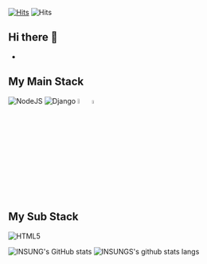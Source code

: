 [![Hits](https://hits.seeyoufarm.com/api/count/incr/badge.svg?url=https%3A%2F%2Fgithub.com%2Fgjbae1212%2Fparkincastle&count_bg=%2379C83D&title_bg=%23555555&icon=&icon_color=%23E7E7E7&title=hits&edge_flat=false)](https://hits.seeyoufarm.com)
![Hits](https://img.shields.io/github/followers/parkincastle?style=Follow)


## Hi there 👋
-
## My Main Stack
<p align = "Left">
  <img alt="NodeJS" src="https://img.shields.io/badge/node.js%20-%2343853D.svg?&style=for-the-badge&logo=node.js&logoColor=white"/>
  <img alt="Django" src="https://img.shields.io/badge/django%20-%23092E20.svg?&style=for-the-badge&logo=django&logoColor=white"/>
  <img src="https://user-images.githubusercontent.com/68880233/110731146-1c1e7d00-8265-11eb-8562-684d5efc2138.png" width="5%" heigth="5%">
  <img src="https://user-images.githubusercontent.com/68880233/110736583-44ab7480-826f-11eb-8f85-acd38a92b8ad.png" width="4%" hegiht="4%">
</p>

## My Sub Stack
<p align = "left">
    <img alt="HTML5" src="https://img.shields.io/badge/html5%20-%23E34F26.svg?&style=for-the-badge&logo=html5&logoColor=white"/>

  
</p>

  ![INSUNG's GitHub stats](https://github-readme-stats.vercel.app/api?username=parkincastle&show_icons=true&theme=radical)
  ![INSUNGS's github stats langs](https://github-readme-stats.vercel.app/api/top-langs/?username=parkincastle&layout=compact&&theme=white)

<!--
**parkincastle/parkincastle** is a ✨ _special_ ✨ repository because its `README.md` (this file) appears on your GitHub profile.

Here are some ideas to get you started:

- 🔭 I’m currently working on ...
- 🌱 I’m currently learning ...
- 👯 I’m looking to collaborate on ...
- 🤔 I’m looking for help with ...
- 💬 Ask me about ...
- 📫 How to reach me: ...
- 😄 Pronouns: ...
- ⚡ Fun fact: ...
-->
